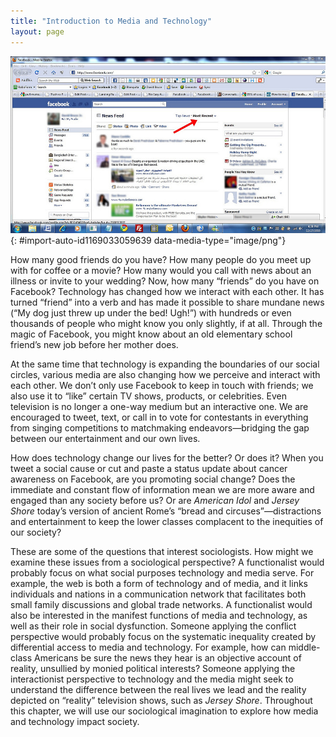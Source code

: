 ```yaml
---
title: "Introduction to Media and Technology"
layout: page
---
```



<?chapter-toc label="Learning Objectives"?>

<?cnx.eoc class="section-summary" title="Section Summary"?>

<?cnx.eoc class="section-quiz" title="Section Quiz"?>

<?cnx.eoc class="short-answer" title="Short Answer"?>

<?cnx.eoc class="further-research" title="Further Research"?>

<?cnx.eoc class="references" title="References"?>

 ![A Facebook page is shown.](../resources/Figure_08_00_01b.jpg "Facebook does more than expand one&#x2019;s circle of friends from a few dozen to a few hundred. It changes the way we interact with our world. (Photo courtesy of Frederick M. Drocks/flickr)"){: #import-auto-id1169033059639 data-media-type="image/png"}

How many good friends do you have? How many people do you meet up with for coffee or a movie? How many would you call with news about an illness or invite to your wedding? Now, how many “friends” do you have on Facebook? Technology has changed how we interact with each other. It has turned “friend” into a verb and has made it possible to share mundane news (“My dog just threw up under the bed! Ugh!”) with hundreds or even thousands of people who might know you only slightly, if at all. Through the magic of Facebook, you might know about an old elementary school friend’s new job before her mother does.

At the same time that technology is expanding the boundaries of our social circles, various media are also changing how we perceive and interact with each other. We don’t only use Facebook to keep in touch with friends; we also use it to “like” certain TV shows, products, or celebrities. Even television is no longer a one-way medium but an interactive one. We are encouraged to tweet, text, or call in to vote for contestants in everything from singing competitions to matchmaking endeavors—bridging the gap between our entertainment and our own lives.

How does technology change our lives for the better? Or does it? When you tweet a social cause or cut and paste a status update about cancer awareness on Facebook, are you promoting social change? Does the immediate and constant flow of information mean we are more aware and engaged than any society before us? Or are *American Idol* and *Jersey Shore* today’s version of ancient Rome’s “bread and circuses”––distractions and entertainment to keep the lower classes complacent to the inequities of our society?

These are some of the questions that interest sociologists. How might we examine these issues from a sociological perspective? A functionalist would probably focus on what social purposes technology and media serve. For example, the web is both a form of technology and of media, and it links individuals and nations in a communication network that facilitates both small family discussions and global trade networks. A functionalist would also be interested in the manifest functions of media and technology, as well as their role in social dysfunction. Someone applying the conflict perspective would probably focus on the systematic inequality created by differential access to media and technology. For example, how can middle-class Americans be sure the news they hear is an objective account of reality, unsullied by monied political interests? Someone applying the interactionist perspective to technology and the media might seek to understand the difference between the real lives we lead and the reality depicted on “reality” television shows, such as *Jersey Shore*. Throughout this chapter, we will use our sociological imagination to explore how media and technology impact society.

